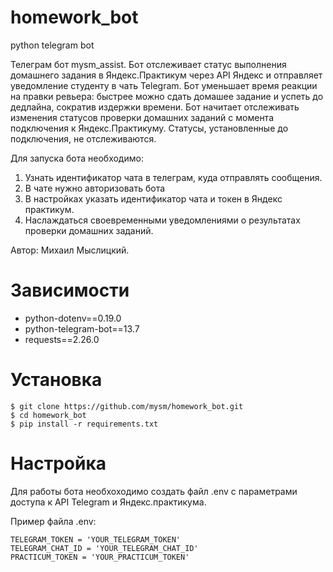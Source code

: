 # homework_bot
python telegram bot

 Телеграм бот mysm_assist. Бот отслеживает статус выполнения домашнего задания в Яндекс.Практикум через API Яндекс
 и отправляет уведомление студенту в чать Telegram. Бот уменьшает время реакции на правки ревьера: быстрее можно сдать домашее задание
 и успеть до дедлайна, сократив издержки времени.
 Бот начитает отслеживать изменения статусов проверки домашних заданий с момента подключения к Яндекс.Практикуму.
 Статусы, установленные до подключения, не отслеживаются.

Для запуска бота необходимо: 

1. Узнать идентификатор чата в телеграм, куда отправлять сообщения.
2. В чате нужно авторизовать бота
3. В настройках указать идентификатор чата и токен в Яндекс практикум.
4. Наслаждаться своевременными уведомлениями о результатах проверки домашних заданий.  

Автор: Михаил Мыслицкий.

Зависимости
===========

   * python-dotenv==0.19.0
   * python-telegram-bot==13.7
   * requests==2.26.0

Установка
=========

    $ git clone https://github.com/mysm/homework_bot.git
    $ cd homework_bot
    $ pip install -r requirements.txt

Настройка
==========
Для работы бота необхоходимо создать файл .env с параметрами доступа к API Telegram и Яндекс.практикума.

Пример файла .env:

```
TELEGRAM_TOKEN = 'YOUR_TELEGRAM_TOKEN'
TELEGRAM_CHAT_ID = 'YOUR_TELEGRAM_CHAT_ID'
PRACTICUM_TOKEN = 'YOUR_PRACTICUM_TOKEN'
```
